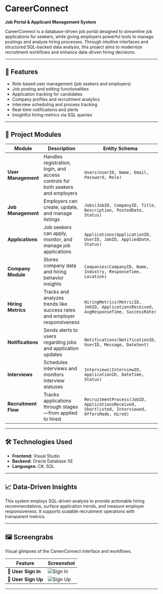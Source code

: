 # CareerConnect

**Job Portal & Applicant Management System**

CareerConnect is a database-driven job portal designed to streamline job applications for seekers, while giving employers powerful tools to manage postings and analyze hiring processes. Through intuitive interfaces and structured SQL-backed data analysis, this project aims to modernize recruitment workflows and enhance data-driven hiring decisions.

---

## 🚀 Features

- Role-based user management (job seekers and employers)
- Job posting and editing functionalities
- Application tracking for candidates
- Company profiles and recruitment analytics
- Interview scheduling and process tracking
- Real-time notifications and alerts
- Insightful hiring metrics via SQL queries

---

## 🧩 Project Modules

| Module               | Description                                                                                      | Entity Schema |
|----------------------|--------------------------------------------------------------------------------------------------|---------------|
| **User Management**  | Handles registration, login, and access controls for both seekers and employers                  | `Users(UserID, Name, Email, Password, Role)` |
| **Job Management**   | Employers can create, update, and manage listings                                                | `Jobs(JobID, CompanyID, Title, Description, PostedDate, Status)` |
| **Applications**     | Job seekers can apply, monitor, and manage job applications                                     | `Applications(ApplicationID, UserID, JobID, AppliedDate, Status)` |
| **Company Module**   | Stores company data and hiring behavior insights                                                 | `Companies(CompanyID, Name, Industry, ResponseTime, Location)` |
| **Hiring Metrics**   | Tracks and analyzes trends like success rates and employer responsiveness                        | `HiringMetrics(MetricID, JobID, ApplicationsReceived, AvgResponseTime, SuccessRate)` |
| **Notifications**    | Sends alerts to users regarding jobs and application updates                                     | `Notifications(NotificationID, UserID, Message, DateSent)` |
| **Interviews**       | Schedules interviews and monitors interview statuses                                             | `Interviews(InterviewID, ApplicationID, DateTime, Status)` |
| **Recruitment Flow** | Tracks applications through stages—from applied to hired                                         | `RecruitmentProcess(JobID, ApplicationsReceived, Shortlisted, Interviewed, OffersMade, Hired)` |

---

## 🛠️ Technologies Used

- **Frontend:** Visual Studio
- **Backend:** Oracle Database XE
- **Languages:** C#, SQL

---

## 📈 Data-Driven Insights

This system employs SQL-driven analysis to provide actionable hiring recommendations, surface application trends, and measure employer responsiveness. It supports scalable recruitment operations with transparent metrics.

---

## 🖼️ Screengrabs

Visual glimpses of the CareerConnect interface and workflows.

| Feature                           | Screenshot |
|----------------------------------|------------|
| 👤 **User Sign In** | ![Sign In](https://github.com/user-attachments/assets/b9f7e8ae-97e4-4068-8fd4-b00490a5bf82) |
| 👤 **User Sign Up** | ![Sign Up](https://github.com/user-attachments/assets/254991cb-ff59-4d7a-863e-352624ebd174) |

---
